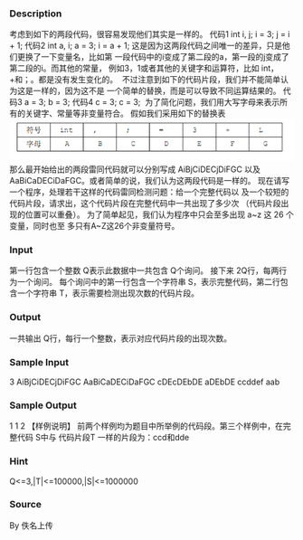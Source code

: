 
### Description
考虑到如下的两段代码，很容易发现他们其实是一样的。
代码1 
int i, j; 
i = 3; 
j = i + 1; 
代码2
int a, i; 
a = 3; 
i = a + 1; 
这是因为这两段代码之间唯一的差异，只是他们更换了一下变量名，比如第
一段代码中的i变成了第二段的a，第一段的j变成了第二段的i。而其他的常量，
例如3，1或者其他的关键字和运算符，比如 int，+和；。都是没有发生变化的。  
不过注意到如下的代码片段，我们并不能简单认为这是一样的，因为这不是
一个简单的替换，而是可以导致不同运算结果的。
代码3
a = 3; 
b = 3; 
代码4
c = 3; 
c = 3;  
为了简化问题，我们用大写字母来表示所有的关键字、常量等非变量符合。
假如我们采用如下的替换表 
![](/JudgeOnline/upload/201604/33.png)
那么最开始给出的两段雷同代码就可以分别写成 AiBjCiDECjDiFGC 以及
AaBiCaDECiDaFGC。或者简单的说，我们认为这两段代码是一样的。 
现在请写一个程序，处理若干这样的代码雷同检测问题：给一个完整代码以
及一个较短的代码片段，请求出，这个代码片段在完整代码中一共出现了多少次
（代码片段出现的位置可以重叠）。 
为了简单起见，我们认为程序中只会至多出现 a~z 这 26 个变量，同时也至
多只有A~Z这26个非变量符号。
### Input
第一行包含一个整数 Q表示此数据中一共包含 Q个询问。 
接下来 2Q行，每两行为一个询问。 
每个询问中的第一行包含一个字符串 S，表示完整代码，第二行包含一个字符串
T，表示需要检测出现次数的代码片段。
### Output
一共输出 Q行，每行一个整数，表示对应代码片段的出现次数。
### Sample Input
3
AiBjCiDECjDiFGC
AaBiCaDECiDaFGC
cDEcDEbDE
aDEbDE
ccddef
aab
### Sample Output
1
1
2
【样例说明】
前两个样例均为题目中所举例的代码段。第三个样例中，在完整代码 S中与
代码片段T 一样的片段为：ccd和dde
### Hint
Q<=3,|T|<=100000,|S|<=1000000
### Source
By 佚名上传